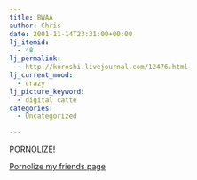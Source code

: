 ```yaml
---
title: BWAA
author: Chris
date: 2001-11-14T23:31:00+00:00
lj_itemid:
  - 48
lj_permalink:
  - http://kuroshi.livejournal.com/12476.html
lj_current_mood:
  - crazy
lj_picture_keyword:
  - digital catte
categories:
  - Uncategorized

---
```

[PORNOLIZE!][1]

[Pornolize my friends page][2]

 [1]: http://www.pornolize.com
 [2]: http://www.pornolize.com/cgi-bin/pornolize2/pornolize2.cgi?lang=en&url=http%3A%2F%2Fwww.livejournal.com%2Fusers%2Fkuroshi%2Ffriends&submit=Pornolize%21
